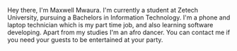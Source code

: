 Hey there, I'm Maxwell Mwaura. I'm currently a student at Zetech University, pursuing a Bachelors in Information Technology.
I'm a phone and laptop technician which is my part time job, and also learning software developing.
Apart from my studies I'm an afro dancer. You can contact me if you need your guests to be entertained at your party.
